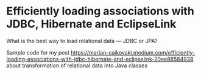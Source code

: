 # Efficiently loading associations with JDBC, Hibernate and EclipseLink
What is the best way to load relational data — JDBC or JPA?

Sample code for my post https://marian-caikovski.medium.com/efficiently-loading-associations-with-jdbc-hibernate-and-eclipselink-20ee88584938 about transformation of relational data into Java classes